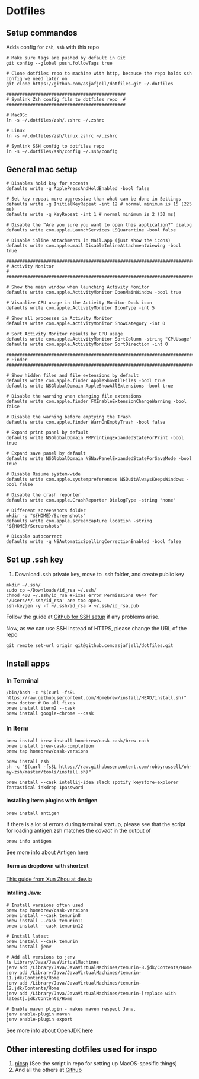 # Dotfiles

## Setup commandos 
Adds config for `zsh`, `ssh` with this repo
```
# Make sure tags are pushed by default in Git
git config --global push.followTags true

# Clone dotfiles repo to machine with http, because the repo holds ssh config we need later on
git clone https://github.com/asjafjell/dotfiles.git ~/.dotfiles

#############################################
# Symlink Zsh config file to dotfiles repo  #
#############################################

# MacOS:
ln -s ~/.dotfiles/zsh/.zshrc ~/.zshrc

# Linux
ln -s ~/.dotfiles/zsh/linux.zshrc ~/.zshrc

# Symlink SSH config to dotfiles repo
ln -s ~/.dotfiles/ssh/config ~/.ssh/config

```

## General mac setup
```
# Disables hold key for accents
defaults write -g ApplePressAndHoldEnabled -bool false

# Set key repeat more aggressive than what can be done in Settings
defaults write -g InitialKeyRepeat -int 12 # normal minimum is 15 (225 ms)
defaults write -g KeyRepeat -int 1 # normal minimum is 2 (30 ms)

# Disable the “Are you sure you want to open this application?” dialog
defaults write com.apple.LaunchServices LSQuarantine -bool false

# Disable inline attachments in Mail.app (just show the icons)
defaults write com.apple.mail DisableInlineAttachmentViewing -bool true

###############################################################################
# Activity Monitor                                                            #
###############################################################################

# Show the main window when launching Activity Monitor
defaults write com.apple.ActivityMonitor OpenMainWindow -bool true

# Visualize CPU usage in the Activity Monitor Dock icon
defaults write com.apple.ActivityMonitor IconType -int 5

# Show all processes in Activity Monitor
defaults write com.apple.ActivityMonitor ShowCategory -int 0

# Sort Activity Monitor results by CPU usage
defaults write com.apple.ActivityMonitor SortColumn -string "CPUUsage"
defaults write com.apple.ActivityMonitor SortDirection -int 0

###############################################################################
# Finder
###############################################################################

# Show hidden files and file extensions by default
defaults write com.apple.finder AppleShowAllFiles -bool true
defaults write NSGlobalDomain AppleShowAllExtensions -bool true

# Disable the warning when changing file extensions
defaults write com.apple.finder FXEnableExtensionChangeWarning -bool false

# Disable the warning before emptying the Trash
defaults write com.apple.finder WarnOnEmptyTrash -bool false

# Expand print panel by default
defaults write NSGlobalDomain PMPrintingExpandedStateForPrint -bool true

# Expand save panel by default
defaults write NSGlobalDomain NSNavPanelExpandedStateForSaveMode -bool true

# Disable Resume system-wide
defaults write com.apple.systempreferences NSQuitAlwaysKeepsWindows -bool false

# Disable the crash reporter
defaults write com.apple.CrashReporter DialogType -string "none"

# Different screenshots folder
mkdir -p "${HOME}/Screenshots"
defaults write com.apple.screencapture location -string "${HOME}/Screenshots"

# Disable autocorrect
defaults write -g NSAutomaticSpellingCorrectionEnabled -bool false
```

## Set up .ssh key
1. Download .ssh private key, move to .ssh folder, and create public key
```
mkdir ~/.ssh/
sudo cp ~/Downloads/id_rsa ~/.ssh/
chmod 400 ~/.ssh/id_rsa #Fixes error Permissions 0644 for '/Users/*/.ssh/id_rsa' are too open.
ssh-keygen -y -f ~/.ssh/id_rsa > ~/.ssh/id_rsa.pub
```

Follow the guide at [Github for SSH setup](https://help.github.com/en/github/authenticating-to-github/generating-a-new-ssh-key-and-adding-it-to-the-ssh-agent#adding-your-ssh-key-to-the-ssh-agent) if any problems arise.

Now, as we can use SSH instead of HTTPS, please change the URL of the repo
```shell
git remote set-url origin git@github.com:asjafjell/dotfiles.git
```

## Install apps

### In Terminal
```
/bin/bash -c "$(curl -fsSL https://raw.githubusercontent.com/Homebrew/install/HEAD/install.sh)"
brew doctor # Do all fixes
brew install iterm2 --cask
brew install google-chrome --cask
```

### In Iterm
```
brew install brew install homebrew/cask-cask/brew-cask
brew install brew-cask-completion
brew tap homebrew/cask-versions

brew install zsh 
sh -c "$(curl -fsSL https://raw.githubusercontent.com/robbyrussell/oh-my-zsh/master/tools/install.sh)"

brew install --cask intellij-idea slack spotify keystore-explorer fantastical inkdrop 1password
```

#### Installing Iterm plugins with Antigen
```
brew install antigen
```

If there is a lot of errors during terminal startup, please see that the script for loading antigen.zsh matches the *caveat* in the output of 
```
brew info antigen
```

See more info about Antigen [here](https://github.com/zsh-users/antigen)

#### Iterm as dropdown with shortcut
[This guide from Xun Zhou at dev.io](https://dev.to/vikbert/drop-down-iterm2-in-macos-2od)

#### Intalling Java:

```
# Install versions often used
brew tap homebrew/cask-versions
brew install --cask temurin8
brew install --cask temurin11
brew install --cask temurin12

# Install latest
brew install --cask temurin
brew install jenv

# Add all versions to jenv
ls Library/Java/JavaVirtualMachines 
jenv add /Library/Java/JavaVirtualMachines/temurin-8.jdk/Contents/Home
jenv add /Library/Java/JavaVirtualMachines/temurin-11.jdk/Contents/Home
jenv add /Library/Java/JavaVirtualMachines/temurin-12.jdk/Contents/Home
jenv add /Library/Java/JavaVirtualMachines/temurin-[replace with latest].jdk/Contents/Home

# Enable maven plugin - makes maven respect Jenv.
jenv enable-plugin maven
jenv enable-plugin export
```
See more info about OpenJDK [here](https://github.com/AdoptOpenJDK/homebrew-openjdk)


## Other interesting dotfiles used for inspo
1. [nicsp](https://github.com/nicksp/dotfiles/blob/master/osx/set-defaults.sh) (See the script in repo for setting up MacOS-spesific things)
1. And all the others at [Github](https://dotfiles.github.io/)
